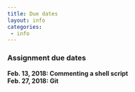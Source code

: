 ```yaml
---
title: Due dates
layout: info
categories:
 - info
---
```


### Assignment due dates

**Feb. 13, 2018: Commenting a shell script**  
**Feb. 27, 2018: Git**  
